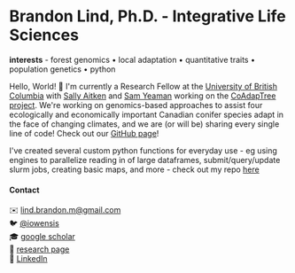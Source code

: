 # Brandon Lind,  Ph.D. - Integrative Life Sciences
**interests** - forest genomics • local adaptation • quantitative traits • population genetics • python


Hello, World! 👋 I'm currently a Research Fellow at the [University of British Columbia](https://fcs.forestry.ubc.ca) with [Sally Aitken](https://twitter.com/SallyNAitken) and [Sam Yeaman](https://twitter.com/sam_yeaman) working on the [CoAdapTree project](http://coadaptree.forestry.ubc.ca). We're working on genomics-based approaches to assist four ecologically and economically important Canadian conifer species adapt in the face of changing climates, and we are (or will be) sharing every single line of code! Check out our [GitHub page](https://www.github.com/coadaptree)!

I've created several custom python functions for everyday use - eg using engines to parallelize reading in of large dataframes, submit/query/update slurm jobs, creating basic maps, and more - check out my repo [here](https://github.com/brandonlind/pythonimports)

#### Contact
✉️ [lind.brandon.m@gmail.com](lind.brandon.m@gmail.com)\
🐦 [@iowensis](https://www.twitter.com/iowensis)\
🎓 [google scholar](https://scholar.google.com/citations?user=w0vu_LkAAAAJ&hl=en&oi=ao)\
🔬 [research page](https://brandonlind.github.io)\
🔗 [LinkedIn](https://www.linkedin.com/in/brandonlind-phd/)

<!--
**brandonlind/brandonlind** is a ✨ _special_ ✨ repository because its `README.md` (this file) appears on your GitHub profile.

Here are some ideas to get you started:

- 🔭 I’m currently working on ...
- 🌱 I’m currently learning ...
- 👯 I’m looking to collaborate on ...
- 🤔 I’m looking for help with ...
- 💬 Ask me about ...
- 📫 How to reach me: ...
- 😄 Pronouns: ...
- ⚡ Fun fact: ...
-->

